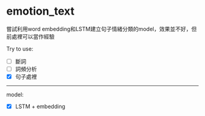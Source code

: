 # emotion_text
嘗試利用word embedding和LSTM建立句子情緒分類的model，效果並不好，但前處裡可以當作經驗

Try to use:
- [ ] 斷詞
- [ ] 詞頻分析
- [X] 句子處裡
---
model:
- [X] LSTM + embedding
